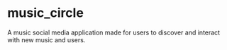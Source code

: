 # music_circle
A music social media application made for users to discover and interact with new music and users.
